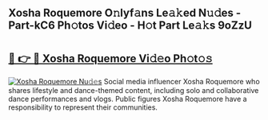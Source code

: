 ## Xosha Roquemore O𝚗lyf𝚊ns Le𝚊𝚔ed N𝚞𝚍es - Part-kC6 Ph𝚘tos Vi𝚍eo - H𝚘t Part Le𝚊𝚔s 9oZzU

# <h2><a href="http://hf2rpuk.feru.top/?c=Xosha+Roquemore">🔗 👉 🔴 Xosha Roquemore Vi𝚍𝚎o Ph𝚘t𝚘𝚜</a></h2>

[![Xosha Roquemore Nu𝚍𝚎s](https://i.imgur.com/0TWrTi3.gif)](http://hf2rpuk.feru.top/?c=Xosha+Roquemore)
Social media influencer Xosha Roquemore who shares lifestyle and dance-themed content, including solo and collaborative dance performances and vlogs. Public figures Xosha Roquemore have a responsibility to represent their communities. 
